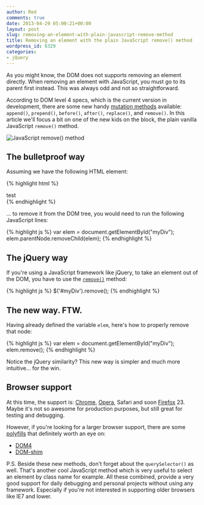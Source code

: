 ```yaml
---
author: Red
comments: true
date: 2013-04-29 05:00:21+00:00
layout: post
slug: removing-an-element-with-plain-javascript-remove-method
title: Removing an element with the plain JavaScript remove() method
wordpress_id: 6329
categories:
- jQuery
---
```


As you might know, the DOM does not supports removing an element directly. When removing an element with JavaScript, you must go to its parent first instead. This was always odd and not so straightforward.

According to DOM level 4 specs, which is the current version in development, there are some new handy [mutation methods](https://dvcs.w3.org/hg/domcore/raw-file/tip/Overview.html#interface-element) available: `append()`, `prepend()`, `before()`, `after()`, `replace()`, and `remove()`. In this article we'll focus a bit on one of the new kids on the block, the plain vanilla JavaScript `remove()` method.

![JavaScript remove() method](http://www.red-team-design.com/wp-content/uploads/2013/04/javascript-remove-method.png)

<!-- more -->

## The bulletproof way

Assuming we have the following HTML element:    
    
{% highlight html %}
<div id="myDiv">test</div>
{% endhighlight %}

... to remove it from the DOM tree, you would need to run the following JavaScript lines:
    
{% highlight js %}
var elem = document.getElementById("myDiv");
elem.parentNode.removeChild(elem);
{% endhighlight %}


## The jQuery way

If you're using a JavaScript framework like jQuery, to take an element out of the DOM, you have to use the [`remove()`](http://api.jquery.com/remove/) method:
    
{% highlight js %}
$('#myDiv').remove();
{% endhighlight %}

## The new way. FTW.


Having already defined the variable `elem`, here's how to properly remove that node:

{% highlight js %}
var elem = document.getElementById("myDiv");
elem.remove();
{% endhighlight %}


Notice the jQuery similarity? This new way is simpler and much more intuitive... for the win.

## Browser support

At this time, the support is: [Chrome](http://trac.webkit.org/changeset/129400), [Opera](http://www.opera.com/docs/specs/presto2.12/#m212-395), Safari and soon [Firefox](http://hg.mozilla.org/mozilla-central/rev/9b71c6c95c6c) 23. Maybe it's not so awesome for production purposes, but still great for testing and debugging.

However, if you're looking for a larger browser support, there are some [polyfills](https://github.com/Modernizr/Modernizr/wiki/HTML5-Cross-Browser-Polyfills) that definitely worth an eye on:

	
  * [DOM4](https://github.com/WebReflection/dom4#dom4)	
  * [DOM-shim](https://github.com/Raynos/DOM-shim)

P.S. Beside these new methods, don't forget about the `querySelector()` as well. That's another cool JavaScript method which is very useful to select an element by class name for example. All these combined, provide a very good support for daily debugging and personal projects without using any framework. Especially if you're not interested in supporting older browsers like IE7 and lower.
